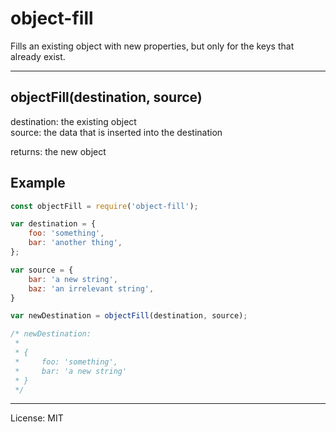# object-fill

Fills an existing object with new properties, but only for the keys that already exist.

--------------------------------------------------------------------------------

## objectFill(destination, source)

destination: the existing object<br>
source: the data that is inserted into the destination

returns: the new object

## Example

```javascript
const objectFill = require('object-fill');

var destination = {
    foo: 'something',
    bar: 'another thing',
};

var source = {
    bar: 'a new string',
    baz: 'an irrelevant string',
}

var newDestination = objectFill(destination, source);

/* newDestination:
 *
 * {
 *     foo: 'something',
 *     bar: 'a new string'
 * }
 */
```

--------------------------------------------------------------------------------

License: MIT
